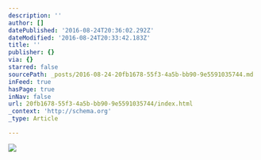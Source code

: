 ```yaml
---
description: ''
author: []
datePublished: '2016-08-24T20:36:02.292Z'
dateModified: '2016-08-24T20:33:42.183Z'
title: ''
publisher: {}
via: {}
starred: false
sourcePath: _posts/2016-08-24-20fb1678-55f3-4a5b-bb90-9e5591035744.md
inFeed: true
hasPage: true
inNav: false
url: 20fb1678-55f3-4a5b-bb90-9e5591035744/index.html
_context: 'http://schema.org'
_type: Article

---
```

![](https://the-grid-user-content.s3-us-west-2.amazonaws.com/53974fad-2a20-4f2e-a20f-8f4b1e2b5254.jpg)